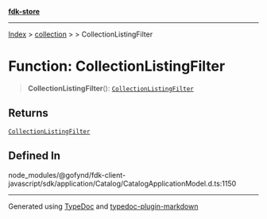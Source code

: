 [**fdk-store**](../../../README.md)
***

[Index](../../../API.md) > [collection](../../README.md) > [<internal>](../README.md) > CollectionListingFilter

# Function: CollectionListingFilter

> **CollectionListingFilter**(): [`CollectionListingFilter`](../type-aliases/type-alias.CollectionListingFilter.md)

## Returns

[`CollectionListingFilter`](../type-aliases/type-alias.CollectionListingFilter.md)

## Defined In

node\_modules/@gofynd/fdk-client-javascript/sdk/application/Catalog/CatalogApplicationModel.d.ts:1150

***
Generated using [TypeDoc](https://typedoc.org/) and [typedoc-plugin-markdown](https://www.npmjs.com/package/typedoc-plugin-markdown)
